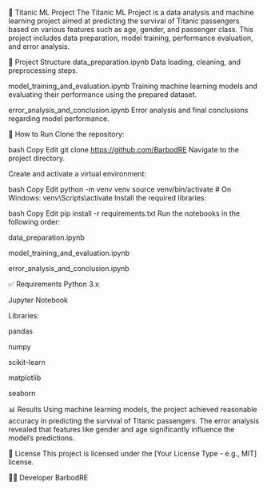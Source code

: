 🚢 Titanic ML Project
The Titanic ML Project is a data analysis and machine learning project aimed at predicting the survival of Titanic passengers based on various features such as age, gender, and passenger class. This project includes data preparation, model training, performance evaluation, and error analysis.

📂 Project Structure
data_preparation.ipynb
Data loading, cleaning, and preprocessing steps.

model_training_and_evaluation.ipynb
Training machine learning models and evaluating their performance using the prepared dataset.

error_analysis_and_conclusion.ipynb
Error analysis and final conclusions regarding model performance.

🚀 How to Run
Clone the repository:

bash
Copy
Edit
git clone https://github.com/BarbodRE
Navigate to the project directory.

Create and activate a virtual environment:

bash
Copy
Edit
python -m venv venv
source venv/bin/activate  # On Windows: venv\Scripts\activate
Install the required libraries:

bash
Copy
Edit
pip install -r requirements.txt
Run the notebooks in the following order:

data_preparation.ipynb

model_training_and_evaluation.ipynb

error_analysis_and_conclusion.ipynb

✅ Requirements
Python 3.x

Jupyter Notebook

Libraries:

pandas

numpy

scikit-learn

matplotlib

seaborn

📊 Results
Using machine learning models, the project achieved reasonable accuracy in predicting the survival of Titanic passengers. The error analysis revealed that features like gender and age significantly influence the model’s predictions.

📃 License
This project is licensed under the [Your License Type - e.g., MIT] license.

🙋‍♂️ Developer
BarbodRE

